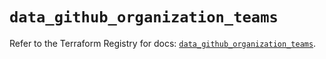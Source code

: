 # `data_github_organization_teams`

Refer to the Terraform Registry for docs: [`data_github_organization_teams`](https://registry.terraform.io/providers/integrations/github/6.2.3/docs/data-sources/organization_teams).
